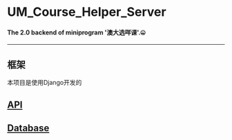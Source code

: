# UM_Course_Helper_Server
#### The 2.0 backend of miniprogram '澳大选咩课'.🤐

---
## 框架

本项目是使用Django开发的

## [API](./doc/api.md)

## [Database](./doc/database.md)
